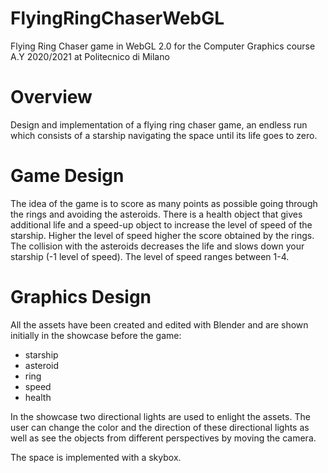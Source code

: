 # FlyingRingChaserWebGL

Flying Ring Chaser game in WebGL 2.0 for the Computer Graphics course A.Y 2020/2021 at Politecnico di Milano

# Overview
Design and implementation of a flying ring chaser game, an endless run which consists of a starship navigating the space until its life goes to zero.

# Game Design
The idea of the game is to score as many points as possible going through the rings and avoiding the asteroids.
There is a health object that gives additional life and a speed-up object to increase the level of speed of the starship.
Higher the level of speed higher the score obtained by the rings.
The collision with the asteroids decreases the life and slows down your starship (-1 level of speed). The level of speed ranges between 1-4.

# Graphics Design
All the assets have been created and edited with Blender and are shown initially in the showcase before the game:

- starship
- asteroid
- ring
- speed
- health

In the showcase two directional lights are used to enlight the assets. The user can change the color and the direction of these directional lights as well as see the objects from different perspectives by moving the camera.

The space is implemented with a skybox.

